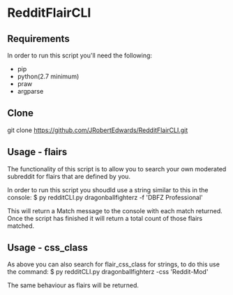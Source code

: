 # RedditFlairCLI

## Requirements 

In order to run this script you'll need the following:

  * pip
  * python(2.7 minimum)
  * praw
  * argparse

## Clone

git clone https://github.com/JRobertEdwards/RedditFlairCLI.git
## Usage - flairs

The functionality of this script is to allow you to search your own moderated subreddit for flairs that are defined by you.

In order to run this script you shoudld use a string similar to this in the console: $ py redditCLI.py dragonballfighterz -f 'DBFZ Professional'

This will return a Match message to the console with each match returned. Once the script has finished it will return a total count of those flairs matched.

## Usage - css_class

As above you can also search for flair_css_class for strings, to do this use the command: $ py redditCLI.py dragonballfighterz -css 'Reddit-Mod'

The same behaviour as flairs will be returned.
